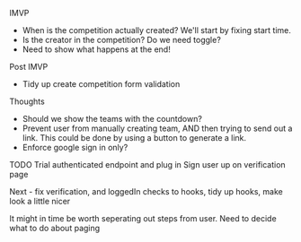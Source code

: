 IMVP
 - When is the competition actually created? We'll start by fixing start time.
 - Is the creator in the competition? Do we need toggle?
 - Need to show what happens at the end!

Post IMVP
- Tidy up create competition form validation

Thoughts
 - Should we show the teams with the countdown?
 - Prevent user from manually creating team, AND then trying to send out a link. This could be done by using a button to generate a link.
 - Enforce google sign in only?

TODO
Trial authenticated endpoint and plug in
Sign user up on verification page

Next - fix verification, and loggedIn checks to hooks, tidy up hooks, make look a little nicer

It might in time be worth seperating out steps from user.
Need to decide what to do about paging